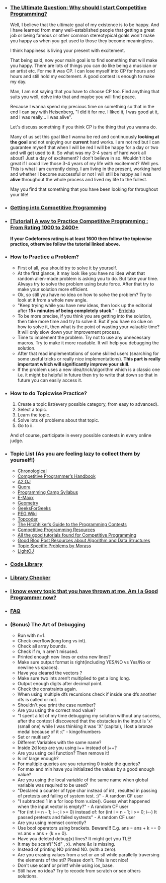 - ### [The Ultimate Question: Why should I start Competitive Programming?](https://codeforces.com/blog/entry/79449#comment-651688)
  Well, I believe that the ultimate goal of my existence is to be happy. And I have learned from many well-established people that getting a great job or being famous or other   common stereotypical goals won't make you happy as when you get used to those they become meaningless.

  I think happiness is living your present with excitement.

  That being said, now your main goal is to find something that will make you happy. There are lots of things you can do like being a musician or an artist etc. For me it was CP. I can lose myself into CP for hours and hours and still hold my excitement. A good contest is enough to make my day.

  Man, I am not saying that you have to choose CP too. Find anything that suits you well, delve into that and maybe you will find peace.

  Because I wanna spend my precious time on something so that in the end I can say with Heisenberg, "I did it for me. I liked it, I was good at it, and I was really... I was alive".

  Let's discuss something if you think CP is the thing that you wanna do.

  Many of us set this goal like I wanna be red and continuously **looking at the goal** and not enjoying our **current** hard works. I am not red but I can guarantee myself that when I will be red I will be happy for a day or two and will get used to it. So what was my 3-4 years of hard work all about? Just a day of excitement? I don't believe in so. Wouldn't it be great if I could live those 3-4 years of my life with excitement? Well yes. This is what I am currently doing. I am living in the present, working hard and whether I become successful or not I will still be happy as I was **alive** throughout the whole process and lived my life to the fullest.

  May you find that something that you have been looking for throughout your life!

- ### [Getting into Competitive Programming](https://github.com/the-hyp0cr1t3/CC)

- ### [[Tutorial] A way to Practice Competitive Programming : From Rating 1000 to 2400+](https://drive.google.com/file/d/1J2x8pIYQ3MXANgvzOgBciWd3d79j_Exa/view)

  **If your Codeforces rating is at least 1600 then follow the topicwise practice, otherwise follow the tutorial linked above.**
  
 - ### How to Practice a Problem?
    - First of all, you should try to solve it  by yourself.
    - At the first glance, it may look like you have no idea what that random alien-made problem is asking you to do. But take your time. Always try to solve the problem using brute force. After that try to make your solution more efficient. 
    - Ok, so still you have no idea on how to solve the problem? Try to look at it from a whole new angle.
    - "Keep trying while you have new ideas, then look up the editorial after **15+ minutes of being completely stuck**." - [Errichto](https://codeforces.com/profile/Errichto)
    - To be more precise, if you think you are getting into the solution, then take more time and try to solve it. But if you have no clue on how to solve it, then what is the point of wasting your valuable time? It will only slow down your improvement process.
    - Time to implement the problem. Try not to use any unnecessary macros. Try to make it more readable. It will help you debugging the solution.
    - After that read implementations of some skilled users (searching for some useful tricks or really nice implementations). **This part is really important which will significantly improve your skill.**
    - If the problem uses a new idea/trick/algorithm which is a classic one i.e. it might be helpful in future then try to write that down so that in future you can easily access it.

 - ### How to do Topicwise Practice?

    1. Create a topic list(every possible category, from easy to advanced).
    2. Select a topic.
    3. Learn the topic.
    4. Solve lots of problems about that topic.
    5. Go to ii.
  
    And of course, participate in every possible contests in every online judge.                                                            
  
 - ### Topic List (As you are feeling lazy to collect them by yourself!)
    - [Chronological](https://docs.google.com/spreadsheets/d/1XSP_OsjzhdJfcvuOluUnwkoWKi9XCayEtWMsbh5yoeo/edit?fbclid=IwAR2JDGnBakUhRs-niPR2RdwCp010r18fB0bNhVcAdE32T29ewTK9bi5HaV0#gid=0)
    - [Competitive Programmer’s Handbook](https://cses.fi/book/book.pdf)
    - [A2 OJ](https://a2oj.com/categories) 
    - [Quora](https://www.quora.com/What-are-the-algorithms-required-to-solve-all-problems-using-C++-in-any-competitive-coding-contest)
    - [Programming Camp Syllabus](https://docs.google.com/document/d/1_dc3Ifg7Gg1LxhiqMMmE9UbTsXpdRiYh4pKILYG2eA4/edit)
    - [E-Maxx](https://cp-algorithms.com/)
    - [Geometry](https://vlecomte.github.io/cp-geo.pdf)
    - [GeeksForGeeks](https://www.geeksforgeeks.org/fundamentals-of-algorithms/)
    - [PEG Wiki](http://wcipeg.com/wiki/Special:AllPages)
    - [Topcoder](https://www.topcoder.com/community/competitive-programming/tutorials/)
    - [The Hitchhiker’s Guide to the Programming Contests](http://comscigate.com/Books/contests/icpc.pdf)
    - [Competitive Programming Resources](https://halexv.blogspot.com/2015/10/competitive-programming-resources.html)
    - [All the good tutorials found for Competitive Programming](https://codeforces.com/blog/entry/57282)
    - [Good Blog Post Resources about Algorithm and Data Structures](https://codeforces.com/blog/entry/13529)
    - [Topic Specific Problems by Morass](https://codeforces.com/blog/entry/55274)
    - [LightOJ](http://www.lightoj.com/volume_problemcategory.php)
    
- ### [Code Library](https://github.com/ShahjalalShohag/code-library)

- ### [Library Checker](https://judge.yosupo.jp/)

- ### [I know every topic that you have thrown at me. Am I a Good Programmer now?](https://codeforces.com/blog/entry/53341?#comment-373965)

- ### [FAQ](https://codeforces.com/blog/entry/47516)

- ### (Bonus) The Art of Debugging
    - Run with n=1.
    - Check overflow(long long vs int).
    - Check all array bounds.
    - Check if m, n aren’t misused.
    - Printed enough new lines or extra new lines?
    - Make sure output format is right(including YES/NO vs Yes/No or
    newline vs spaces).
    - Have you cleared the vectors ?
    - Make sure two ints aren’t multiplied to get a long long.
    - Output enough digits after decimal point.
    - Check the constraints again.
    - When using multiple dfs recursions check if inside one dfs another dfs
    is called or not.
    - Shouldn't you print the case number?
    - Are you using the correct mod value?
    - "I spent a lot of my time debugging my solution without any success,
    after the contest I discovered that the obstacles in the input is 'x'
    (small one) while I was thinking it was 'X' (capital), I lost a bronze
    medal because of it :(" - kingofnumbers
    - Set or multiset?
    - Different Variables with the same name?
    - Inside 2d loop are you using i++ instead of j++?
    - Are you using ceil function? Then remove it!
    - Is inf large enough?
    - For multiple queries are you returning 0 inside the queries?
    - For max and min have you initialized the values by a good enough
    value?
    - Are you using the local variable of the same name when global variable was
    required to be used?
    - "Declared a counter of type char instead of int , resulted in passing of
    pretests and failing of system test. :)" - A random CF user
    - "I subtracted 1 in a for loop from v.size(). Guess what happened when
    the input vector is empty?" - A random CF user
    - "for (int i = n - 1; i--; i >= 0)
    instead of:
    for (int i = n - 1; i >= 0; i--)
    It passed pretests and failed systests" - A random CF user
    - Are you using memset correctly?
    - Use bool operators using brackets. Beware!!! E.g. ans = ans + k == 0 vs ans = ans + (k == 0).
    - Have you deleted debug(x) lines? It might get you TLE!
    - It may be scanf("%d" , x). where &x is missing.
    - Instead of printing NO printed N0. (with a zero).
    - Are you erasing values from a set or an stl while parallelly traversing
    the elements of the stl? Please don’t. This is not nice!
    - Don't use scanf or printf while using ios_base.
    - Still have no idea? Try to recode from scratch or see others solutions.
